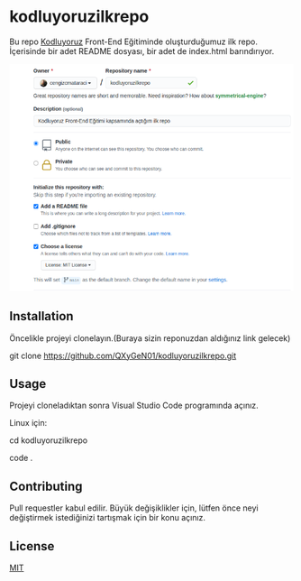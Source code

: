 # kodluyoruzilkrepo
Bu repo [Kodluyoruz](https://app.patika.dev/egitimlerhttps://app.patika.dev/egitimler) Front-End Eğitiminde oluşturduğumuz ilk repo. İçerisinde bir adet README dosyası, bir adet de index.html barındırıyor.

![Proje Resmi](img/github.png)

## Installation
Öncelikle projeyi clonelayın.(Buraya sizin reponuzdan aldığınız link gelecek)

git clone  https://github.com/QXyGeN01/kodluyoruzilkrepo.git

## Usage
Projeyi cloneladıktan sonra Visual Studio Code programında açınız.

Linux için:

cd kodluyoruzilkrepo

code .
## Contributing
Pull requestler kabul edilir. Büyük değişiklikler için, lütfen önce neyi değiştirmek istediğinizi tartışmak için bir konu açınız.

## License
[MIT](https://github.com/QXyGeN01/kodluyoruzilkrepo/blob/main/LICENSE)